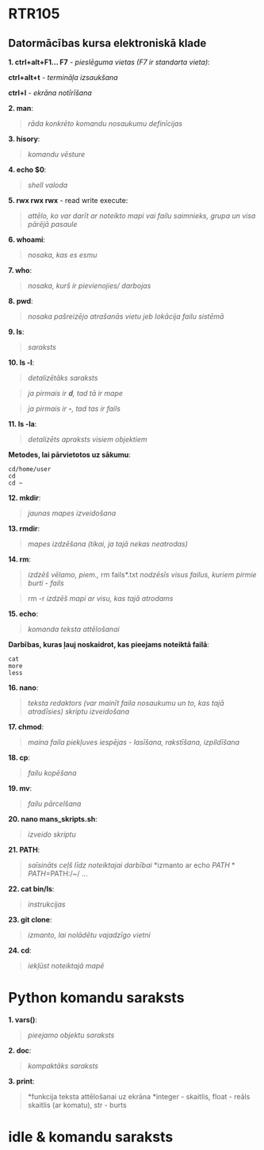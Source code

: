 # RTR105
## Datormācības kursa elektroniskā klade


**1. ctrl+alt+F1... F7** - *pieslēguma vietas (F7 ir standarta vieta)*:

   **ctrl+alt+t** - *termināļa izsaukšana*
   
   **ctrl+l** - *ekrāna notīrīšana*
 
**2. man**:
 > *rāda konkrēto komandu nosaukumu definīcijas*

**3. hisory**:
 > *komandu vēsture*
 
**4. echo $0**:
 > *shell valoda*

**5. rwx rwx rwx** - read write execute:
 > *attēlo, ko var darīt ar noteikto mapi vai failu saimnieks, grupa un visa pārējā pasaule*
 
**6. whoami**:
 > *nosaka, kas es esmu*

**7. who**:
 > *nosaka, kurš ir pievienojies/ darbojas*

**8. pwd**:
 > *nosaka pašreizējo atrašanās vietu jeb lokācija failu sistēmā*

**9. ls**:
 > *saraksts*
 
**10. ls -l**:
 > *detalizētāks saraksts*
 
 > *ja pirmais ir **d**, tad tā ir mape*
 
 > *ja pirmais ir **-**, tad tas ir fails*
  
**11. ls -la**:
 > *detalizēts apraksts visiem objektiem*
   
**Metodes, lai pārvietotos uz sākumu**:
```
cd/home/user
cd
cd ~
```
**12. mkdir**:
 > *jaunas mapes izveidošana*
 
**13. rmdir**:
 > *mapes izdzēšana (tikai, ja tajā nekas neatrodas)*
 
**14. rm**:
 > *izdzēš vēlamo, piem.,* rm fails*.txt *nodzēsīs visus failus, kuriem pirmie burti - fails*
 
 > rm -r *izdzēš mapi ar visu, kas tajā atrodams*
 
**15. echo**:
 > *komanda teksta attēlošanai*

**Darbības, kuras ļauj noskaidrot, kas pieejams noteiktā failā**:
```
cat
more
less
```
 
**16. nano**:
 > *teksta redaktors (var mainīt faila nosaukumu un to, kas tajā atradīsies)*
 > *skriptu izveidošana*
 
**17. chmod**:
 > *maina faila piekļuves iespējas - lasīšana, rakstīšana, izpildīšana*

**18. cp**:
 > *failu kopēšana*
 
**19. mv**:
 > *failu pārcelšana*

**20. nano mans_skripts.sh**:
 > *izveido skriptu*

**21. PATH**:
 > *saīsināts ceļš līdz noteiktajai darbībai*
 > *izmanto ar echo $PATH
 > *PATH=$PATH:/~/ ...

**22. cat bin/ls**:
 > *instrukcijas*

**23. git clone**:
 > *izmanto, lai nolādētu vajadzīgo vietni*

**24. cd**:
 > *iekļūst noteiktajā mapē*

# Python komandu saraksts

**1. vars()**:
 > *pieejamo objektu saraksts*

**2. doc**:
 > *kompaktāks saraksts*
 
**3. print**:
 > *funkcija teksta attēlošanai uz ekrāna
 > *integer - skaitlis, float - reāls skaitlis (ar komatu), str - burts
 
# idle & komandu saraksts
